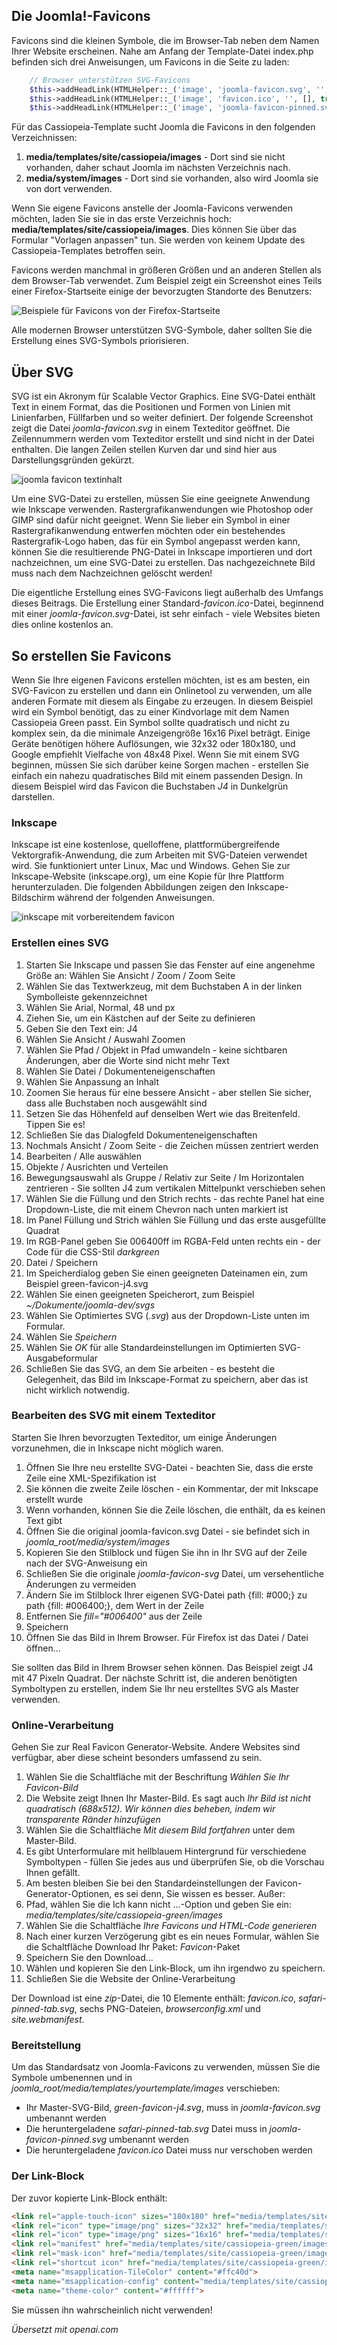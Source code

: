 <!-- Filename: J4.x:Favicons / Display title: Favicons  -->

## Die Joomla!-Favicons

Favicons sind die kleinen Symbole, die im Browser-Tab neben dem Namen Ihrer Website erscheinen. Nahe am Anfang der Template-Datei index.php befinden sich drei Anweisungen, um Favicons in die Seite zu laden:
```php
    // Browser unterstützen SVG-Favicons
    $this->addHeadLink(HTMLHelper::_('image', 'joomla-favicon.svg', '', [], true, 1), 'icon', 'rel', ['type' => 'image/svg+xml']);
    $this->addHeadLink(HTMLHelper::_('image', 'favicon.ico', '', [], true, 1), 'alternate icon', 'rel', ['type' => 'image/vnd.microsoft.icon']);
    $this->addHeadLink(HTMLHelper::_('image', 'joomla-favicon-pinned.svg', '', [], true, 1), 'mask-icon', 'rel', ['color' => '#000']);
```
Für das Cassiopeia-Template sucht Joomla die Favicons in den folgenden Verzeichnissen:

1.  **media/templates/site/cassiopeia/images** - Dort sind sie nicht vorhanden, daher schaut Joomla im nächsten Verzeichnis nach.
2.  **media/system/images** - Dort sind sie vorhanden, also wird Joomla sie von dort verwenden.

Wenn Sie eigene Favicons anstelle der Joomla-Favicons verwenden möchten, laden Sie sie in das erste Verzeichnis hoch: **media/templates/site/cassiopeia/images**. Dies können Sie über das Formular "Vorlagen anpassen" tun. Sie werden von keinem Update des Cassiopeia-Templates betroffen sein.

Favicons werden manchmal in größeren Größen und an anderen Stellen als dem Browser-Tab verwendet. Zum Beispiel zeigt ein Screenshot eines Teils einer Firefox-Startseite einige der bevorzugten Standorte des Benutzers:

![Beispiele für Favicons von der Firefox-Startseite](../../../en/images/templates/favicons-firefox-start-collection.png)

Alle modernen Browser unterstützen SVG-Symbole, daher sollten Sie die Erstellung eines SVG-Symbols priorisieren.  

## Über SVG

SVG ist ein Akronym für Scalable Vector Graphics. Eine SVG-Datei enthält Text in einem Format, das die Positionen und Formen von Linien mit Linienfarben, Füllfarben und so weiter definiert. Der folgende Screenshot zeigt die Datei *joomla-favicon.svg* in einem Texteditor geöffnet. Die Zeilennummern werden vom Texteditor erstellt und sind nicht in der Datei enthalten. Die langen Zeilen stellen Kurven dar und sind hier aus Darstellungsgründen gekürzt.

![joomla favicon textinhalt](../../../en/images/templates/favicons-joomla-favicon-svg-text.png)

Um eine SVG-Datei zu erstellen, müssen Sie eine geeignete Anwendung wie Inkscape verwenden. Rastergrafikanwendungen wie Photoshop oder GIMP sind dafür nicht geeignet. Wenn Sie lieber ein Symbol in einer Rastergrafikanwendung entwerfen möchten oder ein bestehendes Rastergrafik-Logo haben, das für ein Symbol angepasst werden kann, können Sie die resultierende PNG-Datei in Inkscape importieren und dort nachzeichnen, um eine SVG-Datei zu erstellen. Das nachgezeichnete Bild muss nach dem Nachzeichnen gelöscht werden!

Die eigentliche Erstellung eines SVG-Favicons liegt außerhalb des Umfangs dieses Beitrags. Die Erstellung einer Standard-*favicon.ico*-Datei, beginnend mit einer *joomla-favicon.svg*-Datei, ist sehr einfach - viele Websites bieten dies online kostenlos an.

## So erstellen Sie Favicons

Wenn Sie Ihre eigenen Favicons erstellen möchten, ist es am besten, ein SVG-Favicon zu erstellen und dann ein Onlinetool zu verwenden, um alle anderen Formate mit diesem als Eingabe zu erzeugen. In diesem Beispiel wird ein Symbol benötigt, das zu einer Kindvorlage mit dem Namen Cassiopeia Green passt. Ein Symbol sollte quadratisch und nicht zu komplex sein, da die minimale Anzeigengröße 16x16 Pixel beträgt. Einige Geräte benötigen höhere Auflösungen, wie 32x32 oder 180x180, und Google empfiehlt Vielfache von 48x48 Pixel. Wenn Sie mit einem SVG beginnen, müssen Sie sich darüber keine Sorgen machen - erstellen Sie einfach ein nahezu quadratisches Bild mit einem passenden Design. In diesem Beispiel wird das Favicon die Buchstaben *J4* in Dunkelgrün darstellen.

### Inkscape

Inkscape ist eine kostenlose, quelloffene, plattformübergreifende Vektorgrafik-Anwendung, die zum Arbeiten mit SVG-Dateien verwendet wird. Sie funktioniert unter Linux, Mac und Windows. Gehen Sie zur Inkscape-Website (inkscape.org), um eine Kopie für Ihre Plattform herunterzuladen. Die folgenden Abbildungen zeigen den Inkscape-Bildschirm während der folgenden Anweisungen.

![inkscape mit vorbereitendem favicon](../../../en/images/templates/favicons-inkscape-favicon.png)

### Erstellen eines SVG

1. Starten Sie Inkscape und passen Sie das Fenster auf eine angenehme Größe an: Wählen Sie Ansicht / Zoom / Zoom Seite
2. Wählen Sie das Textwerkzeug, mit dem Buchstaben A in der linken Symbolleiste gekennzeichnet
3. Wählen Sie Arial, Normal, 48 und px
4. Ziehen Sie, um ein Kästchen auf der Seite zu definieren
5. Geben Sie den Text ein: J4
6. Wählen Sie Ansicht / Auswahl Zoomen
7. Wählen Sie Pfad / Objekt in Pfad umwandeln - keine sichtbaren Änderungen, aber die Worte sind nicht mehr Text
8. Wählen Sie Datei / Dokumenteneigenschaften
9. Wählen Sie Anpassung an Inhalt
10. Zoomen Sie heraus für eine bessere Ansicht - aber stellen Sie sicher, dass alle Buchstaben noch ausgewählt sind
11. Setzen Sie das Höhenfeld auf denselben Wert wie das Breitenfeld. Tippen Sie es!
12. Schließen Sie das Dialogfeld Dokumenteneigenschaften
13. Nochmals Ansicht / Zoom Seite - die Zeichen müssen zentriert werden
14. Bearbeiten / Alle auswählen
15. Objekte / Ausrichten und Verteilen
16. Bewegungsauswahl als Gruppe / Relativ zur Seite / Im Horizontalen zentrieren - Sie sollten J4 zum vertikalen Mittelpunkt verschieben sehen
17. Wählen Sie die Füllung und den Strich rechts - das rechte Panel hat eine Dropdown-Liste, die mit einem Chevron nach unten markiert ist
18. Im Panel Füllung und Strich wählen Sie Füllung und das erste ausgefüllte Quadrat
19. Im RGB-Panel geben Sie 006400ff im RGBA-Feld unten rechts ein - der Code für die CSS-Stil *darkgreen*
20. Datei / Speichern
21. Im Speicherdialog geben Sie einen geeigneten Dateinamen ein, zum Beispiel green-favicon-j4.svg
22. Wählen Sie einen geeigneten Speicherort, zum Beispiel
    *~/Dokumente/joomla-dev/svgs*
23. Wählen Sie Optimiertes SVG (*.svg*) aus der Dropdown-Liste unten im Formular.
24. Wählen Sie *Speichern*
25. Wählen Sie *OK* für alle Standardeinstellungen im Optimierten SVG-Ausgabeformular
26. Schließen Sie das SVG, an dem Sie arbeiten - es besteht die Gelegenheit, das Bild im Inkscape-Format zu speichern, aber das ist nicht wirklich notwendig.

### Bearbeiten des SVG mit einem Texteditor

Starten Sie Ihren bevorzugten Texteditor, um einige Änderungen vorzunehmen, die in Inkscape nicht möglich waren.

1. Öffnen Sie Ihre neu erstellte SVG-Datei - beachten Sie, dass die erste Zeile eine XML-Spezifikation ist
2. Sie können die zweite Zeile löschen - ein Kommentar, der mit Inkscape erstellt wurde
3. Wenn vorhanden, können Sie die Zeile löschen, die enthält, da es keinen Text gibt
4. Öffnen Sie die original joomla-favicon.svg Datei - sie befindet sich in *joomla_root/media/system/images*
5. Kopieren Sie den Stilblock und fügen Sie ihn in Ihr SVG auf der Zeile nach der SVG-Anweisung ein
6. Schließen Sie die originale *joomla-favicon-svg* Datei, um versehentliche Änderungen zu vermeiden
7. Ändern Sie im Stilblock Ihrer eigenen SVG-Datei path {fill: \#000;} zu path {fill: \#006400;}, dem Wert in der Zeile
8. Entfernen Sie *fill="#006400"* aus der Zeile
9. Speichern
10. Öffnen Sie das Bild in Ihrem Browser. Für Firefox ist das Datei / Datei öffnen...

Sie sollten das Bild in Ihrem Browser sehen können. Das Beispiel zeigt J4 mit 47 Pixeln Quadrat. Der nächste Schritt ist, die anderen benötigten Symboltypen zu erstellen, indem Sie Ihr neu erstelltes SVG als Master verwenden.

### Online-Verarbeitung

Gehen Sie zur Real Favicon Generator-Website.
Andere Websites sind verfügbar, aber diese scheint besonders umfassend zu sein.

1. Wählen Sie die Schaltfläche mit der Beschriftung *Wählen Sie Ihr Favicon-Bild*
2. Die Website zeigt Ihnen Ihr Master-Bild. Es sagt auch *Ihr Bild ist nicht quadratisch (688x512). Wir können dies beheben, indem wir transparente Ränder hinzufügen*
3. Wählen Sie die Schaltfläche *Mit diesem Bild fortfahren* unter dem Master-Bild.
4. Es gibt Unterformulare mit hellblauem Hintergrund für verschiedene Symboltypen - füllen Sie jedes aus und überprüfen Sie, ob die Vorschau Ihnen gefällt.
5. Am besten bleiben Sie bei den Standardeinstellungen der Favicon-Generator-Optionen, es sei denn, Sie wissen es besser. Außer:
6. Pfad, wählen Sie die Ich kann nicht ...-Option und geben Sie ein:
    *media/templates/site/cassiopeia-green/images*
7. Wählen Sie die Schaltfläche *Ihre Favicons und HTML-Code generieren*
8. Nach einer kurzen Verzögerung gibt es ein neues Formular, wählen Sie die Schaltfläche Download Ihr Paket: *Favicon*-Paket
9. Speichern Sie den Download...
10. Wählen und kopieren Sie den Link-Block, um ihn irgendwo zu speichern.
11. Schließen Sie die Website der Online-Verarbeitung

Der Download ist eine *zip*-Datei, die 10 Elemente enthält: *favicon.ico*, *safari-pinned-tab.svg*, sechs PNG-Dateien, *browserconfig.xml* und *site.webmanifest*.

### Bereitstellung

Um das Standardsatz von Joomla-Favicons zu verwenden, müssen Sie die Symbole umbenennen und in *joomla_root/media/templates/yourtemplate/images* verschieben:

- Ihr Master-SVG-Bild, *green-favicon-j4.svg*, muss in *joomla-favicon.svg* umbenannt werden
- Die heruntergeladene *safari-pinned-tab.svg* Datei muss in *joomla-favicon-pinned.svg* umbenannt werden
- Die heruntergeladene *favicon.ico* Datei muss nur verschoben werden

### Der Link-Block

Der zuvor kopierte Link-Block enthält:

```html
<link rel="apple-touch-icon" sizes="180x180" href="media/templates/site/cassiopeia-green/images/apple-touch-icon.png">
<link rel="icon" type="image/png" sizes="32x32" href="media/templates/site/cassiopeia-green/images/favicon-32x32.png">
<link rel="icon" type="image/png" sizes="16x16" href="media/templates/site/cassiopeia-green/images/favicon-16x16.png">
<link rel="manifest" href="media/templates/site/cassiopeia-green/images/site.webmanifest">
<link rel="mask-icon" href="media/templates/site/cassiopeia-green/images/safari-pinned-tab.svg" color="#5bbad5">
<link rel="shortcut icon" href="media/templates/site/cassiopeia-green/images/favicon.ico">
<meta name="msapplication-TileColor" content="#ffc40d">
<meta name="msapplication-config" content="media/templates/site/cassiopeia-green/images/browserconfig.xml">
<meta name="theme-color" content="#ffffff">
```

Sie müssen ihn wahrscheinlich nicht verwenden!

*Übersetzt mit openai.com*

